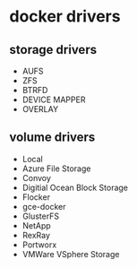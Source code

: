 # docker drivers
## storage drivers
* AUFS
* ZFS
* BTRFD
* DEVICE MAPPER
* OVERLAY

## volume drivers
* Local
* Azure File Storage
* Convoy
* Digitial Ocean Block Storage
* Flocker
* gce-docker
* GlusterFS
* NetApp
* RexRay
* Portworx
* VMWare VSphere Storage

